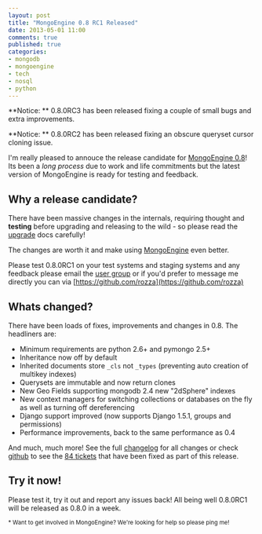 ```yaml
---
layout: post
title: "MongoEngine 0.8 RC1 Released"
date: 2013-05-01 11:00
comments: true
published: true
categories:
- mongodb
- mongoengine
- tech
- nosql
- python
---
```


**Notice: ** 0.8.0RC3 has been released fixing a couple of small bugs and extra improvements.

**Notice: ** 0.8.0RC2 has been released fixing an obscure queryset cursor cloning issue.


I'm really pleased to annouce the release candidate for [MongoEngine 0.8](https://pypi.python.org/pypi/mongoengine/0.8.0RC1)!
Its been a *long process* due to work and life commitments but the latest version
of MongoEngine is ready for testing and feedback.

Why a release candidate?
------------------------

There have been massive changes in the internals, requiring thought and
**testing** before upgrading and releasing to the wild - so please
read the [upgrade](http://docs.mongoengine.org/en/latest/upgrade.html#to-0-8)
docs carefully!

The changes are worth it and make using [MongoEngine](http://mongoengine.org)
even better.

Please test 0.8.0RC1 on your test systems and staging systems and any feedback
please email the [user group](https://groups.google.com/group/mongoengine-users)
or if you'd prefer to message me directly you can via
[https://github.com/rozza](https://github.com/rozza)

Whats changed?
--------------

There have been loads of fixes, improvements and changes in 0.8.
The headliners are:

<!--more-->

  * Minimum requirements are python 2.6+ and pymongo 2.5+
  * Inheritance now off by default
  * Inherited documents store `_cls` not `_types` (preventing auto creation of
  	multikey indexes)
  * Querysets are immutable and now return clones
  * New Geo Fields supporting mongodb 2.4 new "2dSphere" indexes
  * New context managers for switching collections or databases on the fly as
  	well as turning off dereferencing
  * Django support improved (now supports Django 1.5.1, groups and permissions)
  * Performance improvements, back to the same performance as 0.4

And much, much more! See the full [changelog](http://docs.mongoengine.org/en/latest/changelog.html#changes-in-0-8-0)
for all changes or check [github](https://github.com/MongoEngine/mongoengine/) to see the
[84 tickets](https://github.com/MongoEngine/mongoengine/issues?milestone=2&page=1&state=closed)
that have been fixed as part of this release.

Try it now!
-----------

Please test it, try it out and report any issues back!
All being well 0.8.0RC1 will be released as 0.8.0 in a week.

<small>* Want to get involved in MongoEngine? We're looking for help so please ping me!</small>

